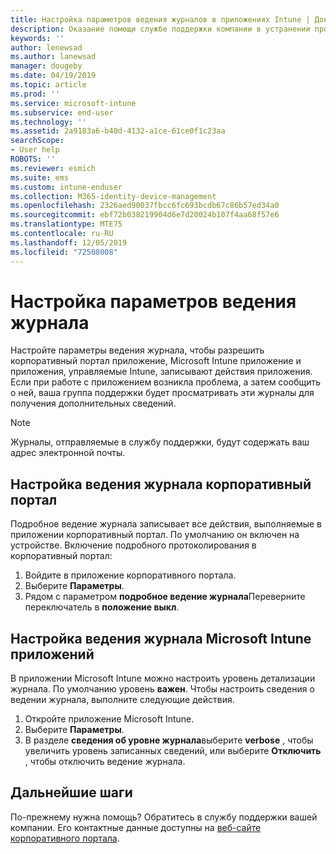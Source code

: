 ```yaml
---
title: Настройка параметров ведения журналов в приложениях Intune | Документация Майкрософт
description: Оказание помощи службе поддержки компании в устранении проблем с устройством с помощью подробного ведения журналов
keywords: ''
author: lenewsad
ms.author: lanewsad
manager: dougeby
ms.date: 04/19/2019
ms.topic: article
ms.prod: ''
ms.service: microsoft-intune
ms.subservice: end-user
ms.technology: ''
ms.assetid: 2a9183a6-b40d-4132-a1ce-61ce0f1c23aa
searchScope:
- User help
ROBOTS: ''
ms.reviewer: esmich
ms.suite: ems
ms.custom: intune-enduser
ms.collection: M365-identity-device-management
ms.openlocfilehash: 2326aed90037fbcc6fc693bcdb67c86b57ed34a0
ms.sourcegitcommit: ebf72b038219904d6e7d20024b107f4aa68f57e6
ms.translationtype: MTE75
ms.contentlocale: ru-RU
ms.lasthandoff: 12/05/2019
ms.locfileid: "72508008"
---
```

# <a name="configure-logging-settings"></a>Настройка параметров ведения журнала

Настройте параметры ведения журнала, чтобы разрешить корпоративный портал приложение, Microsoft Intune приложение и приложения, управляемые Intune, записывают действия приложения. Если при работе с приложением возникла проблема, а затем сообщить о ней, ваша группа поддержки будет просматривать эти журналы для получения дополнительных сведений. 

> [!NOTE]
> Журналы, отправляемые в службу поддержки, будут содержать ваш адрес электронной почты.  

## <a name="configure-company-portal-logging"></a>Настройка ведения журнала корпоративный портал
Подробное ведение журнала записывает все действия, выполняемые в приложении корпоративный портал. По умолчанию он включен на устройстве. Включение подробного протоколирования в корпоративный портал:  

1. Войдите в приложение корпоративного портала.
2. Выберите **Параметры**.
3. Рядом с параметром **подробное ведение журнала**Переверните переключатель в **положение выкл**.

## <a name="configure-microsoft-intune-app-logging"></a>Настройка ведения журнала Microsoft Intune приложений
В приложении Microsoft Intune можно настроить уровень детализации журнала. По умолчанию уровень **важен**. Чтобы настроить сведения о ведении журнала, выполните следующие действия.  

1. Откройте приложение Microsoft Intune.  
2. Выберите **Параметры**.  
3. В разделе **сведения об уровне журнала**выберите **verbose** , чтобы увеличить уровень записанных сведений, или выберите **Отключить** , чтобы отключить ведение журнала.  

## <a name="next-steps"></a>Дальнейшие шаги  

По-прежнему нужна помощь? Обратитесь в службу поддержки вашей компании. Его контактные данные доступны на [веб-сайте корпоративного портала](https://go.microsoft.com/fwlink/?linkid=2010980).  
